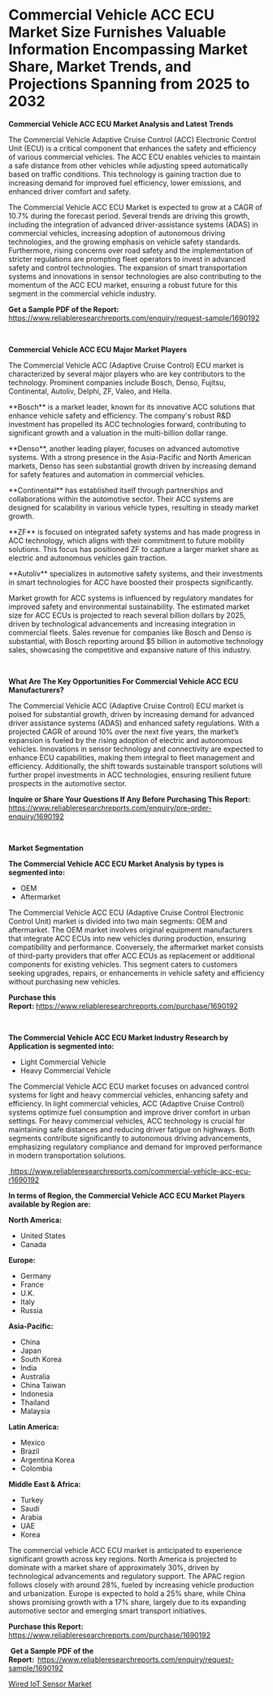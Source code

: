 <p><h1>Commercial Vehicle ACC ECU Market Size Furnishes Valuable Information Encompassing Market Share, Market Trends, and Projections Spanning from 2025 to 2032</h1></p><p><strong>Commercial Vehicle ACC ECU Market Analysis and Latest Trends</strong></p>
<p><p>The Commercial Vehicle Adaptive Cruise Control (ACC) Electronic Control Unit (ECU) is a critical component that enhances the safety and efficiency of various commercial vehicles. The ACC ECU enables vehicles to maintain a safe distance from other vehicles while adjusting speed automatically based on traffic conditions. This technology is gaining traction due to increasing demand for improved fuel efficiency, lower emissions, and enhanced driver comfort and safety.</p><p>The Commercial Vehicle ACC ECU Market is expected to grow at a CAGR of 10.7% during the forecast period. Several trends are driving this growth, including the integration of advanced driver-assistance systems (ADAS) in commercial vehicles, increasing adoption of autonomous driving technologies, and the growing emphasis on vehicle safety standards. Furthermore, rising concerns over road safety and the implementation of stricter regulations are prompting fleet operators to invest in advanced safety and control technologies. The expansion of smart transportation systems and innovations in sensor technologies are also contributing to the momentum of the ACC ECU market, ensuring a robust future for this segment in the commercial vehicle industry.</p></p>
<p><strong>Get a Sample PDF of the Report:&nbsp;</strong> <a href="https://www.reliableresearchreports.com/enquiry/request-sample/1690192?utm_campaign=3057&utm_medium=2&utm_source=Github&utm_content=ia&utm_term=26032025&utm_id=commercial-vehicle-acc-ecu">https://www.reliableresearchreports.com/enquiry/request-sample/1690192</a></p>
<p>&nbsp;</p>
<p><strong>Commercial Vehicle ACC ECU Major Market Players</strong></p>
<p><p>The Commercial Vehicle ACC (Adaptive Cruise Control) ECU market is characterized by several major players who are key contributors to the technology. Prominent companies include Bosch, Denso, Fujitsu, Continental, Autoliv, Delphi, ZF, Valeo, and Hella. </p><p>**Bosch** is a market leader, known for its innovative ACC solutions that enhance vehicle safety and efficiency. The company's robust R&D investment has propelled its ACC technologies forward, contributing to significant growth and a valuation in the multi-billion dollar range. </p><p>**Denso**, another leading player, focuses on advanced automotive systems. With a strong presence in the Asia-Pacific and North American markets, Denso has seen substantial growth driven by increasing demand for safety features and automation in commercial vehicles. </p><p>**Continental** has established itself through partnerships and collaborations within the automotive sector. Their ACC systems are designed for scalability in various vehicle types, resulting in steady market growth. </p><p>**ZF** is focused on integrated safety systems and has made progress in ACC technology, which aligns with their commitment to future mobility solutions. This focus has positioned ZF to capture a larger market share as electric and autonomous vehicles gain traction.</p><p>**Autoliv** specializes in automotive safety systems, and their investments in smart technologies for ACC have boosted their prospects significantly. </p><p>Market growth for ACC systems is influenced by regulatory mandates for improved safety and environmental sustainability. The estimated market size for ACC ECUs is projected to reach several billion dollars by 2025, driven by technological advancements and increasing integration in commercial fleets. Sales revenue for companies like Bosch and Denso is substantial, with Bosch reporting around $5 billion in automotive technology sales, showcasing the competitive and expansive nature of this industry.</p></p>
<p>&nbsp;</p>
<p><strong>What Are The Key Opportunities For Commercial Vehicle ACC ECU Manufacturers?</strong></p>
<p><p>The Commercial Vehicle ACC (Adaptive Cruise Control) ECU market is poised for substantial growth, driven by increasing demand for advanced driver assistance systems (ADAS) and enhanced safety regulations. With a projected CAGR of around 10% over the next five years, the market’s expansion is fueled by the rising adoption of electric and autonomous vehicles. Innovations in sensor technology and connectivity are expected to enhance ECU capabilities, making them integral to fleet management and efficiency. Additionally, the shift towards sustainable transport solutions will further propel investments in ACC technologies, ensuring resilient future prospects in the automotive sector.</p></p>
<p><strong>Inquire or Share Your Questions If Any Before Purchasing This Report:</strong> <a href="https://www.reliableresearchreports.com/enquiry/pre-order-enquiry/1690192?utm_campaign=3057&utm_medium=2&utm_source=Github&utm_content=ia&utm_term=26032025&utm_id=commercial-vehicle-acc-ecu">https://www.reliableresearchreports.com/enquiry/pre-order-enquiry/1690192</a></p>
<p>&nbsp;</p>
<p><strong>Market Segmentation</strong></p>
<p><strong>The Commercial Vehicle ACC ECU Market Analysis by types is segmented into:</strong></p>
<p><ul><li>OEM</li><li>Aftermarket</li></ul></p>
<p><p>The Commercial Vehicle ACC ECU (Adaptive Cruise Control Electronic Control Unit) market is divided into two main segments: OEM and aftermarket. The OEM market involves original equipment manufacturers that integrate ACC ECUs into new vehicles during production, ensuring compatibility and performance. Conversely, the aftermarket market consists of third-party providers that offer ACC ECUs as replacement or additional components for existing vehicles. This segment caters to customers seeking upgrades, repairs, or enhancements in vehicle safety and efficiency without purchasing new vehicles.</p></p>
<p><strong>Purchase this Report:&nbsp;</strong><a href="https://www.reliableresearchreports.com/purchase/1690192?utm_campaign=3057&utm_medium=2&utm_source=Github&utm_content=ia&utm_term=26032025&utm_id=commercial-vehicle-acc-ecu">https://www.reliableresearchreports.com/purchase/1690192</a></p>
<p>&nbsp;</p>
<p><strong>The Commercial Vehicle ACC ECU Market Industry Research by Application is segmented into:</strong></p>
<p><ul><li>Light Commercial Vehicle</li><li>Heavy Commercial Vehicle</li></ul></p>
<p><p>The Commercial Vehicle ACC ECU market focuses on advanced control systems for light and heavy commercial vehicles, enhancing safety and efficiency. In light commercial vehicles, ACC (Adaptive Cruise Control) systems optimize fuel consumption and improve driver comfort in urban settings. For heavy commercial vehicles, ACC technology is crucial for maintaining safe distances and reducing driver fatigue on highways. Both segments contribute significantly to autonomous driving advancements, emphasizing regulatory compliance and demand for improved performance in modern transportation solutions.</p></p>
<p><a href="https://www.reliableresearchreports.com/commercial-vehicle-acc-ecu-r1690192?utm_campaign=3057&utm_medium=2&utm_source=Github&utm_content=ia&utm_term=26032025&utm_id=commercial-vehicle-acc-ecu">&nbsp;https://www.reliableresearchreports.com/commercial-vehicle-acc-ecu-r1690192</a></p>
<p><strong>In terms of Region, the Commercial Vehicle ACC ECU Market Players available by Region are:</strong></p>
<p>
    <p> <strong> North America: </strong>
        <ul>
            <li>United States</li>
            <li>Canada</li>
        </ul>
        </p> 
    <p> <strong> Europe: </strong>
        <ul>
            <li>Germany</li>
            <li>France</li>
            <li>U.K.</li>
            <li>Italy</li>
            <li>Russia</li>
        </ul>
        </p> 
    <p> <strong> Asia-Pacific: </strong>
        <ul>
            <li>China</li>
            <li>Japan</li>
            <li>South Korea</li>
            <li>India</li>
            <li>Australia</li>
            <li>China Taiwan</li>
            <li>Indonesia</li>
            <li>Thailand</li>
            <li>Malaysia</li>
        </ul>
        </p> 
    <p> <strong> Latin America: </strong>
        <ul>
            <li>Mexico</li>
            <li>Brazil</li>
            <li>Argentina Korea</li>
            <li>Colombia</li>
        </ul>
        </p> 
    <p> <strong> Middle East & Africa: </strong>
        <ul>
            <li>Turkey</li>
            <li>Saudi</li>
            <li>Arabia</li>
            <li>UAE</li>
            <li>Korea</li>
        </ul>
    </p>
    </p>
<p><p>The commercial vehicle ACC ECU market is anticipated to experience significant growth across key regions. North America is projected to dominate with a market share of approximately 30%, driven by technological advancements and regulatory support. The APAC region follows closely with around 28%, fueled by increasing vehicle production and urbanization. Europe is expected to hold a 25% share, while China shows promising growth with a 17% share, largely due to its expanding automotive sector and emerging smart transport initiatives.</p></p>
<p><strong>Purchase this Report: </strong><a href="https://www.reliableresearchreports.com/purchase/1690192?utm_campaign=3057&utm_medium=2&utm_source=Github&utm_content=ia&utm_term=26032025&utm_id=commercial-vehicle-acc-ecu">https://www.reliableresearchreports.com/purchase/1690192</a></p>
<p>&nbsp;<strong>Get a Sample PDF of the Report:&nbsp;&nbsp;</strong><a href="https://www.reliableresearchreports.com/enquiry/request-sample/1690192?utm_campaign=3057&utm_medium=2&utm_source=Github&utm_content=ia&utm_term=26032025&utm_id=commercial-vehicle-acc-ecu">https://www.reliableresearchreports.com/enquiry/request-sample/1690192</a></p>
<p><strong></strong></p>
<p><p><a href="https://github.com/kaddahblejc/Market-Research-Report-List-1/blob/main/wired-iot-sensor-market.md?utm_campaign=3057&utm_medium=2&utm_source=Github&utm_content=ia&utm_term=26032025&utm_id=commercial-vehicle-acc-ecu">Wired IoT Sensor Market</a></p></p>